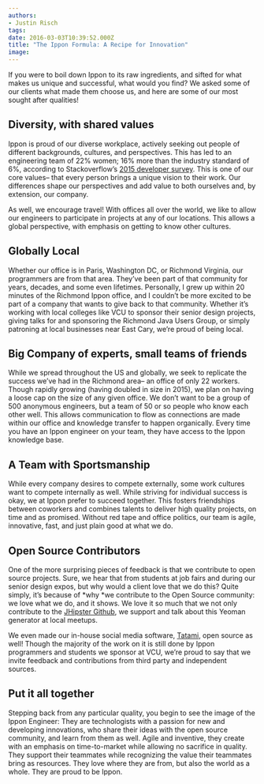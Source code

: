 ```yaml
---
authors:
- Justin Risch
tags:
date: 2016-03-03T10:39:52.000Z
title: "The Ippon Formula: A Recipe for Innovation"
image: 
---
```


If you were to boil down Ippon to its raw ingredients, and sifted for what makes us unique and successful, what would you find? We asked some of our clients what made them choose us, and here are some of our most sought after qualities!

## Diversity, with shared values

Ippon is proud of our diverse workplace, actively seeking out people of different backgrounds, cultures, and perspectives. This has led to an engineering team of 22% women; 16% more than the industry standard of 6%, according to Stackoverflow’s [2015 developer survey](http://stackoverflow.com/research/developer-survey-2015#profile). This is one of our core values– that every person brings a unique vision to their work. Our differences shape our perspectives and add value to both ourselves and, by extension, our company.

As well, we encourage travel! With offices all over the world, we like to allow our engineers to participate in projects at any of our locations. This allows a global perspective, with emphasis on getting to know other cultures.

## Globally Local

Whether our office is in Paris, Washington DC, or Richmond Virginia, our programmers are from that area. They’ve been part of that community for years, decades, and some even lifetimes. Personally, I grew up within 20 minutes of the Richmond Ippon office, and I couldn’t be more excited to be part of a company that wants to give back to that community. Whether it’s working with local colleges like VCU to sponsor their senior design projects, giving talks for and sponsoring the Richmond Java Users Group, or simply patroning at local businesses near East Cary, we’re proud of being local.

## Big Company of experts, small teams of friends

While we spread throughout the US and globally, we seek to replicate the success we’ve had in the Richmond area– an office of only 22 workers. Though rapidly growing (having doubled in size in 2015), we plan on having a loose cap on the size of any given office. We don’t want to be a group of 500 anonymous engineers, but a team of 50 or so people who know each other well. This allows communication to flow as connections are made within our office and knowledge transfer to happen organically. Every time you have an Ippon engineer on your team, they have access to the Ippon knowledge base.

## A Team with Sportsmanship

While every company desires to compete externally, some work cultures want to compete internally as well. While striving for individual success is okay, we at Ippon prefer to succeed together. This fosters friendships between coworkers and combines talents to deliver high quality projects, on time and as promised. Without red tape and office politics, our team is agile, innovative, fast, and just plain good at what we do.

## Open Source Contributors

One of the more surprising pieces of feedback is that we contribute to open source projects. Sure, we hear that from students at job fairs and during our senior design expos, but why would a client love that we do this? Quite simply, it’s because of *why *we contribute to the Open Source community: we love what we do, and it shows. We love it so much that we not only contribute to the [JHipster Github](https://github.com/jhipster), we support and talk about this Yeoman generator at local meetups.

We even made our in-house social media software, [Tatami](https://github.com/ippontech/tatami), open source as well! Though the majority of the work on it is still done by Ippon programmers and students we sponsor at VCU, we’re proud to say that we invite feedback and contributions from third party and independent sources.

## Put it all together

Stepping back from any particular quality, you begin to see the image of the Ippon Engineer: They are technologists with a passion for new and developing innovations, who share their ideas with the open source community, and learn from them as well. Agile and inventive, they create with an emphasis on time-to-market while allowing no sacrifice in quality. They support their teammates while recognizing the value their teammates bring as resources. They love where they are from, but also the world as a whole. They are proud to be Ippon.
